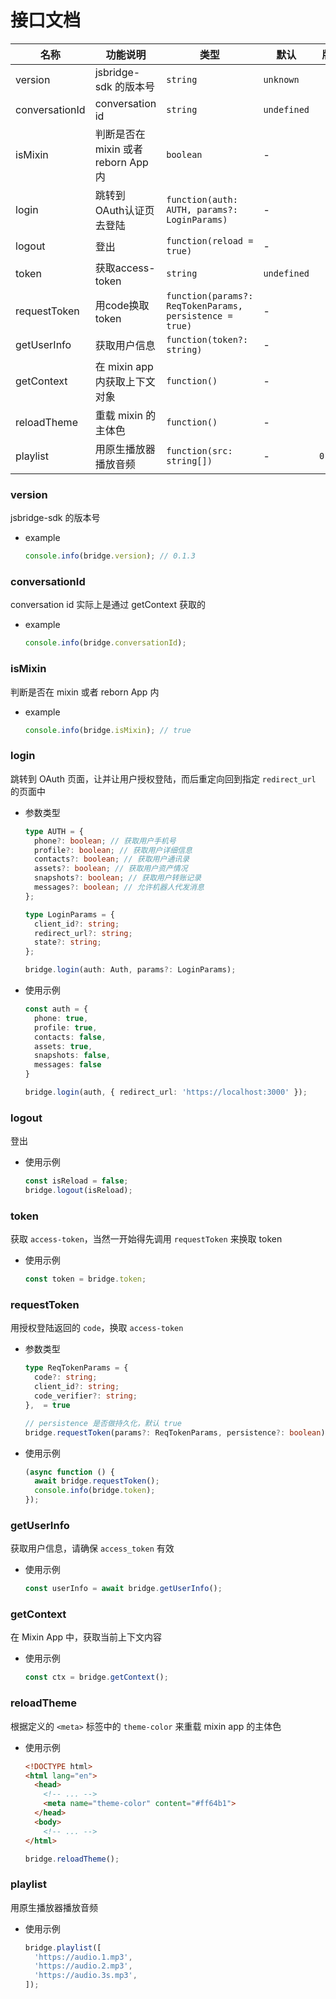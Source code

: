 # 接口文档

| 名称 | 功能说明 | 类型 | 默认 | 版本 |
| --- | --- | --- | --- | --- |
| version | jsbridge-sdk 的版本号 | `string` | `unknown` |  |
| conversationId | conversation id | `string` | `undefined` |  |
| isMixin | 判断是否在 mixin 或者 reborn App 内 | `boolean` | - |  |
| login | 跳转到 OAuth认证页 去登陆 | `function(auth: AUTH, params?: LoginParams)` | - |  |
| logout | 登出 | `function(reload = true)` | - |  |
| token | 获取access-token | `string` | `undefined` |  |
| requestToken | 用code换取token | `function(params?: ReqTokenParams, persistence = true)` | - |  |
| getUserInfo | 获取用户信息 | `function(token?: string)` | - |  |
| getContext | 在 mixin app 内获取上下文对象 | `function()` | - |  |
| reloadTheme | 重载 mixin 的主体色 | `function()` | - |  |
| playlist | 用原生播放器播放音频 | `function(src: string[])` | - | `0.3.0` |

### version
jsbridge-sdk 的版本号

- example
  ```typescript
  console.info(bridge.version); // 0.1.3
  ```

### conversationId
conversation id 实际上是通过 getContext 获取的

- example
  ```typescript
  console.info(bridge.conversationId);
  ```

### isMixin
判断是否在 mixin 或者 reborn App 内

- example
  ```typescript
  console.info(bridge.isMixin); // true
  ```

### login
跳转到 OAuth 页面，让并让用户授权登陆，而后重定向回到指定 `redirect_url` 的页面中

- 参数类型
  ```typescript
  type AUTH = {
    phone?: boolean; // 获取用户手机号
    profile?: boolean; // 获取用户详细信息
    contacts?: boolean; // 获取用户通讯录
    assets?: boolean; // 获取用户资产情况
    snapshots?: boolean; // 获取用户转账记录
    messages?: boolean; // 允许机器人代发消息
  };

  type LoginParams = {
    client_id?: string;
    redirect_url?: string;
    state?: string;
  };

  bridge.login(auth: Auth, params?: LoginParams);
  ```

- 使用示例
  ```typescript
  const auth = {
    phone: true,
    profile: true,
    contacts: false,
    assets: true,
    snapshots: false,
    messages: false
  }

  bridge.login(auth, { redirect_url: 'https://localhost:3000' });
  ```

### logout
登出

- 使用示例
  ```typescript
  const isReload = false;
  bridge.logout(isReload);
  ```

### token
获取 `access-token`，当然一开始得先调用 `requestToken` 来换取 token

- 使用示例
  ```typescript
  const token = bridge.token;
  ```


### requestToken
用授权登陆返回的 `code`，换取 `access-token`


- 参数类型
  ```typescript
  type ReqTokenParams = {
    code?: string;
    client_id?: string;
    code_verifier?: string;
  },  = true

  // persistence 是否做持久化，默认 true
  bridge.requestToken(params?: ReqTokenParams, persistence?: boolean);
  ```

- 使用示例
  ```typescript
  (async function () {
    await bridge.requestToken();
    console.info(bridge.token);
  });
  ```

### getUserInfo
获取用户信息，请确保 `access_token` 有效

- 使用示例
  ```typescript
  const userInfo = await bridge.getUserInfo();
  ```

### getContext
在 Mixin App 中，获取当前上下文内容

- 使用示例
  ```typescript
  const ctx = bridge.getContext();
  ```

### reloadTheme
根据定义的  `<meta>` 标签中的 `theme-color` 来重载 mixin app 的主体色

- 使用示例
  ```html
  <!DOCTYPE html>
  <html lang="en">
    <head>
      <!-- ... -->
      <meta name="theme-color" content="#ff64b1">
    </head>
    <body>
      <!-- ... -->
  </html>
  ```

  ```typescript
  bridge.reloadTheme();
  ```

### playlist
用原生播放器播放音频

- 使用示例
  ```typescript
  bridge.playlist([
    'https://audio.1.mp3',
    'https://audio.2.mp3',
    'https://audio.3s.mp3',
  ]);
  ```